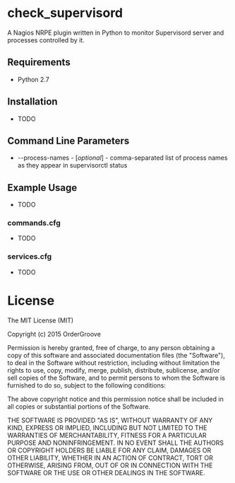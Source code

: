 # check_supervisord

A Nagios NRPE plugin written in Python to monitor Supervisord server and processes controlled by it.

## Requirements
- Python 2.7

## Installation
- TODO

## Command Line Parameters
- --process-names - [*optional*] - comma-separated list of process names as they appear in supervisorctl status

## Example Usage
- TODO

### commands.cfg
- TODO

### services.cfg
- TODO


License
=======
The MIT License (MIT)

Copyright (c) 2015 OrderGroove

Permission is hereby granted, free of charge, to any person obtaining a copy
of this software and associated documentation files (the "Software"), to deal
in the Software without restriction, including without limitation the rights
to use, copy, modify, merge, publish, distribute, sublicense, and/or sell
copies of the Software, and to permit persons to whom the Software is
furnished to do so, subject to the following conditions:

The above copyright notice and this permission notice shall be included in
all copies or substantial portions of the Software.

THE SOFTWARE IS PROVIDED "AS IS", WITHOUT WARRANTY OF ANY KIND, EXPRESS OR
IMPLIED, INCLUDING BUT NOT LIMITED TO THE WARRANTIES OF MERCHANTABILITY,
FITNESS FOR A PARTICULAR PURPOSE AND NONINFRINGEMENT. IN NO EVENT SHALL THE
AUTHORS OR COPYRIGHT HOLDERS BE LIABLE FOR ANY CLAIM, DAMAGES OR OTHER
LIABILITY, WHETHER IN AN ACTION OF CONTRACT, TORT OR OTHERWISE, ARISING FROM,
OUT OF OR IN CONNECTION WITH THE SOFTWARE OR THE USE OR OTHER DEALINGS IN
THE SOFTWARE.
